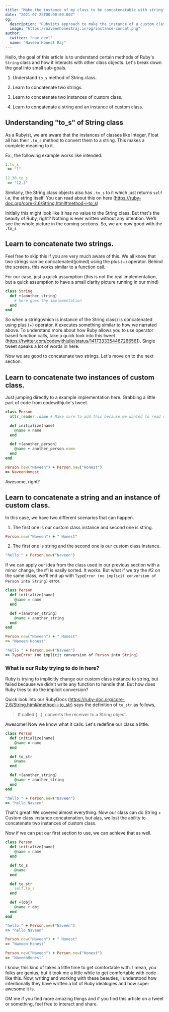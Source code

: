 ```yaml
---
title: "Make the instance of my class to be concatenatable with string"
date: "2021-07-25T00:00:00.00Z"
og:
  description: "Rubyists approach to make the instance of a custom class to be concatenatable with another string or string based object"
  image: "https://naveenhonestraj.in/og/instance-concat.png"
author:
  twitter: "nav_devl"
  name: "Naveen Honest Raj"
---
```


Hello, the goal of this article is to understand certain methods of Ruby's `String` class and how it interacts with other class objects. Let's break down the goal into small sub-goals.

1. Understand `to_s` method of String class.

2. Learn to concatenate two strings.

3. Learn to concatenate two instances of custom class.

4. Learn to concatenate a string and an instance of custom class.

## Understanding "to_s" of String class

As a Rubyist, we are aware that the instances of classes like Integer, Float all has their `.to_s` method to convert them to a string. This makes a complete meaning to it.

Ex., the following example works like intended.

```ruby
1.to_s
 => "1"

12.30.to_s
 => "12.3"
```

Similarly, the String class objects also has `.to_s` to it which just returns `self` i.e, the string itself. You can read about this on here (https://ruby-doc.org/core-2.6/String.html#method-i-to_s)

Initially this might look like it has no value to the String class. But that's the beauty of Ruby, right? Nothing is ever written without any intention. We'll see the whole picture in the coming sections. So, we are now good with the `.to_s`


## Learn to concatenate two strings.

Feel free to skip this if you are very much aware of this. We all know that two strings can be concatenated(joined) using the plus (+) operator. Behind the screens, this works similar to a function call.

For our case, just a quick assumption (this is not the real implementation, but a quick assumption to have a small clarity picture running in our mind)

```ruby
class String
  def +(another_string)
    # here goes the implementation
  end
end
```

So when a string(which is instance of the String class) is concatenated using plus (+) operator, it executes something similar to how we narrated above. To understand more about how Ruby allows you to use operator based function calls, take a quick look into this tweet (https://twitter.com/codewithjulie/status/1417333354467266561). Single tweet speaks a lot of words in here.

Now we are good to concatenate two strings. Let's move on to the next section.

## Learn to concatenate two instances of custom class.

Just jumping directly to a example implementation here. Grabbing a little part of code from codewithjulie's tweet. 

```ruby
class Person
  attr_reader :name # Make sure to add this because we wanted to read using .name

  def initialize(name)
    @name = name
  end

  def +(another_person)
    @name + another_person.name
  end
end

Person.new("Naveen") + Person.new("Honest")
=> NaveenHonest

```

Awesome, right?

## Learn to concatenate a string and an instance of custom class.

In this case, we have two different scenarios that can happen.

1. The first one is our custom class instance and second one is string.
```ruby
Person.new("Naveen") + " Honest"
```

2. The first one is string and the second one is our custom class instance. 
```ruby
"hello " + Person.new("Naveen")
```

If we can apply our idea from the class used in our previous section with a minor change, the #1 is easily sorted. It works. But what if we try the #2 on the same class, we'll end up with `TypeError (no implicit conversion of Person into String)` error.

```ruby
class Person
  def initialize(name)
    @name = name
  end

  def +(another_string)
    @name + another_string
  end
end

Person.new("Naveen") + " Honest"
=> "Naveen Honest"

"hello " + Person.new("Naveen")
=> TypeError (no implicit conversion of Person into String)
```

### What is our Ruby trying to do in here?
Ruby is trying to implicitly change our custom class instance to string, but failed because we didn't write any function to handle that. But how does Ruby tries to do the implicit conversion?

Quick look into our RubyDocs (https://ruby-doc.org/core-2.6/String.html#method-i-to_str) says the definition of `to_str` as follows,

> If called (...), converts the receiver to a String object.

Awesome! Now we know what it calls. Let's redefine our class a little.

```ruby
class Person
  def initialize(name)
    @name = name
  end

  def to_str
    @name
  end

  def +(another_string)
    @name + another_string
  end
end

"hello " + Person.new("Naveen")
=> "hello Naveen"
```


That's great! We covered almost everything. Now our class can do String + Custom class instance concatenation, but alas, we lost the ability to concatenate two instances of custom class.

Now if we can put our first section to use, we can achieve that as well.

```ruby
class Person
  def initialize(name)
    @name = name
  end

  def to_s
    @name
  end

  def to_str
    self.to_s
  end

  def +(obj)
    @name + obj
  end
end

"hello " + Person.new("Naveen")
=> "hello Naveen"

Person.new("Naveen") + " Honest"
=> "Naveen Honest"

Person.new("Naveen") + Person.new("Honest")
=> "NaveenHonest"

```

I know, this kind of takes a little time to get comfortable with. I mean, you folks are genius, but it took me a little while to get comfortable with code like this. Now, writing and working with these beauties, I understood how intentionally they have written a lot of Ruby idealogies and how super awesome it is. 

DM me if you find more amazing things and if you find this article on a tweet or something, feel free to interact and share. 
